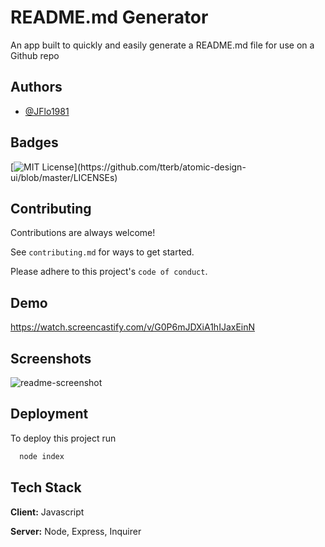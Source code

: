 
# README.md Generator

An app built to quickly and easily generate a README.md file for use on a Github repo


## Authors

- [@JFlo1981](https://www.github.com/JFlo1981)


## Badges

[![MIT License](https://img.shields.io/apm/l/atomic-design-ui.svg?)](https://github.com/tterb/atomic-design-ui/blob/master/LICENSEs)



## Contributing

Contributions are always welcome!

See `contributing.md` for ways to get started.

Please adhere to this project's `code of conduct`.


## Demo

https://watch.screencastify.com/v/G0P6mJDXiA1hIJaxEinN


## Screenshots

![readme-screenshot](https://user-images.githubusercontent.com/88595179/163726665-758bd61a-7501-4e6d-a0e0-82f609227401.png)


## Deployment

To deploy this project run

```bash
  node index
```


## Tech Stack

**Client:** Javascript

**Server:** Node, Express, Inquirer